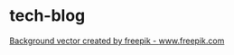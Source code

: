 # tech-blog

<a href='https://www.freepik.com/vectors/background'>Background vector created by freepik - www.freepik.com</a>